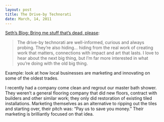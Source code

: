 ```yaml
---
layout: post
title: The Drive-by Technorati
date: March, 14, 2011
---
```


[Seth&#8217;s Blog: Bring me stuff that&#8217;s dead, please](http://sethgodin.typepad.com/seths_blog/2011/03/bring-me-stuff-thats-dead-please.html):

> The drive-by technorati are well-informed, curious and always probing. They&#8217;re also hiding&#8230; hiding from the real work of creating work that matters, connections with impact and art that lasts. I love to hear about the next big thing, but I&#8217;m far more interested in what you&#8217;re doing with the old big thing.

Example: look at how local businesses are marketing and innovating on some of the oldest trades. 

I recently had a company come clean and regrout our master bath shower. They weren&#8217;t a general flooring company that did new floors, contract with builders and other similar work; they only did restoration of existing tiled installations. Marketing themselves as an alternative to ripping out the tiles and starting over, their pitch was: &#8220;Pay us to save you money.&#8221; Their marketing is brilliantly focused on that idea.